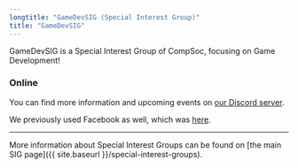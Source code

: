 ```yaml
---
longtitle: "GameDevSIG (Special Interest Group)"
title: "GameDevSIG"
---
```


GameDevSIG is a Special Interest Group of CompSoc, focusing on Game Development!

### Online

You can find more information and upcoming events on
[our Discord server](https://discord.gg/DXd6sXNCGz).

We previously used Facebook as well, which was
[here](https://www.facebook.com/groups/gamedevsocedi).

---

More information about Special Interest Groups can be found on [the main SIG page]({{ site.baseurl }}/special-interest-groups).
